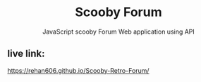 <h1 align="center">Scooby Forum</h1>
<p align="center"> JavaScript scooby Forum Web application using API </p>

## live link: 
https://rehan606.github.io/Scooby-Retro-Forum/
